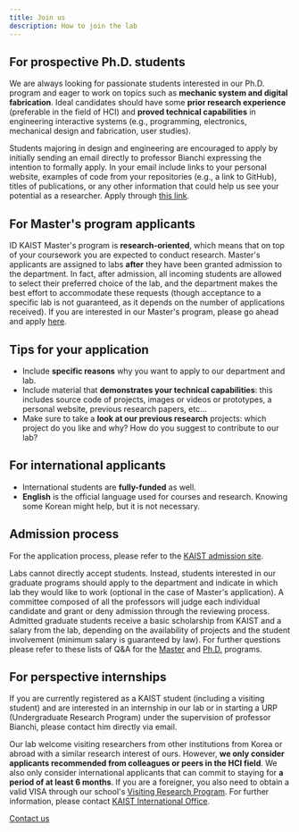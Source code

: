 ```yaml
---
title: Join us
description: How to join the lab
---
```


## For prospective Ph.D. students

We are always looking for passionate students interested in our Ph.D. program and eager to work on topics such as **mechanic system and digital fabrication**. Ideal candidates should have some **prior research experience** (preferable in the field of HCI) and **proved technical capabilities** in engineering interactive systems (e.g., programming, electronics, mechanical design and fabrication, user studies). 

Students majoring in design and engineering are encouraged to apply by initially sending an email directly to professor Bianchi expressing the intention to formally apply. In your email include links to your personal website, examples of code from your repositories (e.g., a link to GitHub), titles of publications, or any other information that could help us see your potential as a researcher. Apply through [this link](https://admission.kaist.ac.kr).

## For Master's program applicants

ID KAIST Master's program is **research-oriented**, which means that on top of your coursework you are expected to conduct research. Master's applicants are assigned to labs **after** they have been granted admission to the department. In fact, after admission, all incoming students are allowed to select their preferred choice of the lab, and the department makes the best effort to accommodate these requests (though acceptance to a specific lab is not guaranteed, as it depends on the number of applications received). If you are interested in our Master's program, please go ahead and apply [here](https://admission.kaist.ac.kr).

## Tips for your application

* Include **specific reasons** why you want to apply to our department and lab.
* Include material that **demonstrates your technical capabilities**: this includes source code of projects, images or videos or prototypes, a personal website, previous research papers, etc...
* Make sure to take a **look at our previous research** projects: which project do you like and why? How do you suggest to contribute to our lab?

## For international applicants

* International students are **fully-funded** as well.
* **English** is the official language used for courses and research. Knowing some Korean might help, but it is not necessary.

## Admission process

For the application process, please refer to the [KAIST admission site](https://admission.kaist.ac.kr).

Labs cannot directly accept students. Instead, students interested in our graduate programs should apply to the department and indicate in which lab they would like to work (optional in the case of Master's application). A committee composed of all the professors will judge each individual candidate and grant or deny admission through the reviewing process. Admitted graduate students receive a basic scholarship from KAIST and a salary from the lab, depending on the availability of projects and the student involvement (minimum salary is guaranteed by law). For further questions please refer to these lists of Q&A for the [Master](http://id.kaist.ac.kr/index.php?mid=masterp#) and [Ph.D.](http://id.kaist.ac.kr/index.php?mid=phdp) programs.

## For perspective internships

If you are currently registered as a KAIST student (including a visiting student) and are interested in an internship in our lab or in starting a URP (Undergraduate Research Program) under the supervision of professor Bianchi, please contact him directly via email.

Our lab welcome visiting researchers from other institutions from Korea or abroad with a similar research interest of ours. However, **we only consider applicants recommended from colleagues or peers in the HCI field**. We also only consider international applicants that can commit to staying for **a period of at least 6 months**. If you are a foreigner, you also need to obtain a valid VISA through our school's [Visiting Research Program](https://io.kaist.ac.kr/menu/io.do?mguid=D4CD2D0A-21E5-E511-940C-2C44FD7DF8B9). For further information, please contact [KAIST International Office](io.kaist.ac.kr/).

 <a href="contact.html" class="button button--large">Contact us</a>